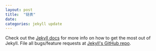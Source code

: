 ```yaml
---
layout: post
title:  "链表"
date:   
categories: jekyll update
---
```


Check out the [Jekyll docs][jekyll] for more info on how to get the most out of Jekyll. File all bugs/feature requests at [Jekyll's GitHub repo][jekyll-gh].

[jekyll-gh]: https://chuckch.github.io/article209
[jekyll]:    http://jekyllrb.com

